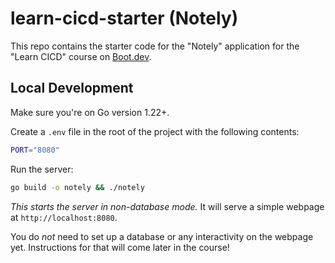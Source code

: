 # learn-cicd-starter (Notely)


This repo contains the starter code for the "Notely" application for the "Learn CICD" course on [Boot.dev](https://boot.dev).

## Local Development


Make sure you're on Go version 1.22+.

Create a `.env` file in the root of the project with the following contents:

```bash
PORT="8080"
```

Run the server:

```bash
go build -o notely && ./notely
```

*This starts the server in non-database mode.* It will serve a simple webpage at `http://localhost:8080`.


You do *not* need to set up a database or any interactivity on the webpage yet. Instructions for that will come later in the course!
